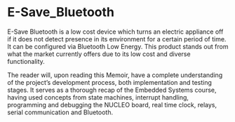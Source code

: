 # E-Save_Bluetooth

E-Save Bluetooth is a low cost device which turns an electric appliance off if it does not detect presence in its environment for a certain period of time. It can be configured via Bluetooth Low Energy. This product stands out from what the market currently offers due to its low cost and diverse functionality.

The reader will, upon reading this Memoir, have a complete understanding of the project’s development process, both implementation and testing stages. It serves as a thorough recap of the Embedded Systems course, having used concepts from state machines, interrupt handling, programming and debugging the NUCLEO board, real time clock, relays, serial communication and Bluetooth.
